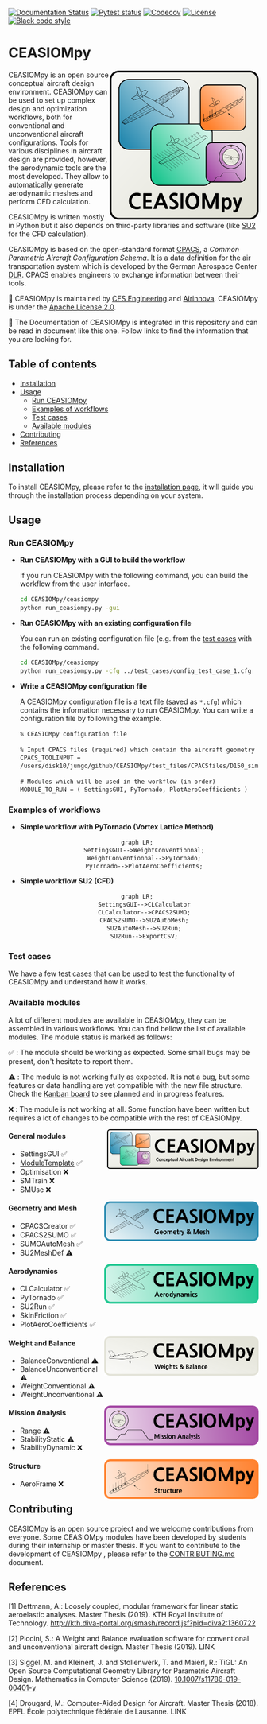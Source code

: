 [![Documentation Status](https://readthedocs.org/projects/ceasiompy/badge/?version=latest)](https://ceasiompy.readthedocs.io/en/latest/?badge=latest)
[![Pytest status](https://github.com/cfsengineering/CEASIOMpy/actions/workflows/pytest.yml/badge.svg?branch=main)](https://github.com/cfsengineering/CEASIOMpy/actions/workflows/pytest.yml)
[![Codecov](https://codecov.io/gh/cfsengineering/CEASIOMpy/branch/main/graph/badge.svg?token=d6cyUEOmOQ)](https://codecov.io/gh/cfsengineering/CEASIOMpy)
[![License](https://img.shields.io/badge/license-Apache%202-blue.svg)](https://github.com/cfsengineering/CEASIOMpy/blob/main/LICENSE)
[![Black code style](https://img.shields.io/badge/code%20style-black-000000.svg)](https://github.com/psf/black)


# CEASIOMpy

<img align="right" width="300" height="300" src="./documents/logos/CEASIOMpy_main_logos.png">

CEASIOMpy is an open source conceptual aircraft design environment. CEASIOMpy can be used to set up complex design and optimization workflows, both for conventional and unconventional aircraft configurations. Tools for various disciplines in aircraft design are provided, however, the aerodynamic tools are the most developed. They allow to automatically generate aerodynamic meshes and perform CFD calculation.

CEASIOMpy is written mostly in Python but it also depends on third-party libraries and software (like [SU2](https://su2code.github.io/) for the CFD calculation).

CEASIOMpy is based on the open-standard format [CPACS](https://www.cpacs.de/), a *Common Parametric Aircraft Configuration Schema*. It is a data definition for the air transportation system which is developed by the German Aerospace Center [DLR](https://www.dlr.de/). CPACS enables engineers to exchange information between their tools.

:scroll: CEASIOMpy is maintained by [CFS Engineering](https://cfse.ch/) and [Airinnova](https://airinnova.se/). CEASIOMpy is under the [Apache License 2.0](https://github.com/cfsengineering/CEASIOMpy/blob/main/LICENSE).

:book: The Documentation of CEASIOMpy is integrated in this repository and can be read in document like this one. Follow links to find the information that you are looking for.

## Table of contents

 - [Installation](#installation)
 - [Usage](#usage)
   - [Run CEASIOMpy](#run-ceasiompy)
   - [Examples of workflows](#examples-of-workflows)
   - [Test cases](#test-cases)
   - [Available modules](#available-modules)
 - [Contributing](#contributing)
 - [References](#references)



## Installation

To install CEASIOMpy, please refer to the [installation page](./installation/INSTALLATION.md), it will guide you through the installation process depending on your system.


## Usage

### Run CEASIOMpy

- **Run CEASIOMpy with a GUI to build the workflow**
    
    If you run CEASIOMpy with the following command, you can build the workflow from the user interface.

    ```bash
    cd CEASIOMpy/ceasiompy
    python run_ceasiompy.py -gui
    ```

- **Run CEASIOMpy with an existing configuration file**

    You can run an existing configuration file (e.g. from the [test cases](#test-cases) with the following command.

    ```bash
    cd CEASIOMpy/ceasiompy
    python run_ceasiompy.py -cfg ../test_cases/config_test_case_1.cfg
    ```

- **Write a CEASIOMpy configuration file**

    A CEASIOMpy configuration file is a text file (saved as `*.cfg`) which contains the information necessary to run CEASIOMpy. You can write a configuration file by following the example.

    ```text
    % CEASIOMpy configuration file

    % Input CPACS files (required) which contain the aircraft geometry
    CPACS_TOOLINPUT = /users/disk10/jungo/github/CEASIOMpy/test_files/CPACSfiles/D150_simple.xml

    # Modules which will be used in the workflow (in order)
    MODULE_TO_RUN = ( SettingsGUI, PyTornado, PlotAeroCoefficients )
    ```

### Examples of workflows

- **Simple workflow with PyTornado (Vortex Lattice Method)**

<div align="center">

```mermaid
  graph LR;
      SettingsGUI-->WeightConventionnal;
      WeightConventionnal-->PyTornado;
      PyTornado-->PlotAeroCoefficients;
```
</div>


- **Simple workflow SU2 (CFD)**

<div align="center">

```mermaid
  graph LR;
      SettingsGUI-->CLCalculator
      CLCalculator-->CPACS2SUMO;
      CPACS2SUMO-->SU2AutoMesh;
      SU2AutoMesh-->SU2Run;
      SU2Run-->ExportCSV;
```
</div>


### Test cases

We have a few [test cases](./test_cases/TESTCASES.md) that can be used to test the functionality of CEASIOMpy and understand how it works.


### Available modules

A lot of different modules are available in CEASIOMpy, they can be assembled in various workflows. You can find bellow the list of available modules. The module status is marked as follows:

:white_check_mark: : The module should be working as expected. Some small bugs may be present, don't hesitate to report them.

:warning: : The module is not working fully as expected. It is not a bug, but some features or data handling are yet compatible with the new file structure. Check the [Kanban board](https://github.com/cfsengineering/CEASIOMpy/projects/1) to see planned and in progress features.

:x: : The module is not working at all. Some function have been written but requires a lot of changes to be compatible with the rest of CEASIOMpy.


<img align="right" height="80" src="documents/logos/CEASIOMpy_banner_main.png">

#### General modules

- SettingsGUI :white_check_mark:
-  [ModuleTemplate](./ceasiompy/ModuleTemplate/README.md) :white_check_mark:
- Optimisation :x:
- SMTrain :x:
- SMUse :x:


<img align="right" height="80" src="documents/logos/CEASIOMpy_banner_geometry.png">

#### Geometry and Mesh

- CPACSCreator :white_check_mark:
- CPACS2SUMO :white_check_mark:
- SUMOAutoMesh :white_check_mark:
- SU2MeshDef :warning:


<img align="right" height="80" src="documents/logos/CEASIOMpy_banner_aero.png">

#### Aerodynamics

- CLCalculator :white_check_mark:
- PyTornado :white_check_mark:
- SU2Run :white_check_mark:
- SkinFriction :white_check_mark:
- PlotAeroCoefficients :white_check_mark:


<img align="right" height="80" src="documents/logos/CEASIOMpy_banner_weights.png">

#### Weight and Balance

- BalanceConventional :warning:
- BalanceUnconventional :warning:
- WeightConventional :warning:
- WeightUnconventional :warning:


<img align="right" height="80" src="documents/logos/CEASIOMpy_banner_mission.png">

#### Mission Analysis

- Range :warning:
- StabilityStatic :warning:
- StabilityDynamic :x:


<img align="right" height="80" src="documents/logos/CEASIOMpy_banner_structure.png">

#### Structure 

- AeroFrame :x:


## Contributing

CEASIOMpy is an open source project and we welcome contributions from everyone. Some CEASIOMpy modules have been developed by students during their internship or master thesis.
If you want to contribute to the development of CEASIOMpy , please refer to the [CONTRIBUTING.md](./CONTRIBUTING.md) document.


## References

<!-- How to cite a reference [[1]](#Dett19) -->
 
<a id="Dett19">[1]</a> Dettmann, A.: Loosely coupled, modular framework for linear static aeroelastic analyses. Master Thesis (2019). KTH Royal Institute of Technology. http://kth.diva-portal.org/smash/record.jsf?pid=diva2:1360722

<a id="Picc19">[2]</a> Piccini, S.: A Weight and Balance evaluation software for conventional and unconventional aircraft design. Master Thesis (2019). LINK

<a id="Sigg19">[3]</a> Siggel, M. and Kleinert, J. and Stollenwerk, T. and Maierl, R.: TiGL: An Open Source Computational Geometry Library for Parametric Aircraft Design. Mathematics in Computer Science (2019). [10.1007/s11786-019-00401-y](https://link.springer.com/article/10.1007/s11786-019-00401-y)  

<a id="Drou18">[4]</a> Drougard, M.: Computer-Aided Design for Aircraft. Master Thesis (2018). EPFL École polytechnique fédérale de Lausanne. LINK  
